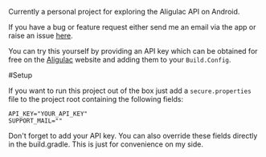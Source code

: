 Currently a personal project for exploring the Aligulac API on Android.

If you have a bug or feature request either send me an email via the app or raise an issue [here](https://github.com/ungesehn/AligulacAndroid/issues).

You can try this yourself by providing an API key which can be obtained for free on the [Aligulac](http://aligulac.com/ "Aligulac homepage") website and adding them to your `Build.Config`.

#Setup

If you want to run this project out of the box just add a `secure.properties` file to the project root containing the following fields: 
```
API_KEY="YOUR_API_KEY"
SUPPORT_MAIL=""
```

Don't forget to add your API key. You can also override these fields directly in the build.gradle. This is just for convenience on my side.
